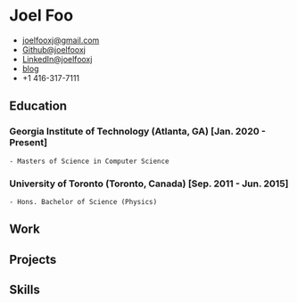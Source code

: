 # Joel Foo 
- [joelfooxj@gmail.com](mailto:joelfooxj@gmail.com) 
- [Github@joelfooxj](https://github.com/joelfooxj) 
- [LinkedIn@joelfooxj](https://www.linkedin.com/in/joelfooxj)
- [blog](https://github.com/joelfooxj/joelfooxj.github.io)
- +1 416-317-7111

## Education 
### Georgia Institute of Technology (Atlanta, GA) [Jan. 2020 - Present] 
	- Masters of Science in Computer Science  
### University of Toronto (Toronto, Canada) [Sep. 2011 - Jun. 2015] 
	- Hons. Bachelor of Science (Physics) 

## Work

## Projects 

## Skills


